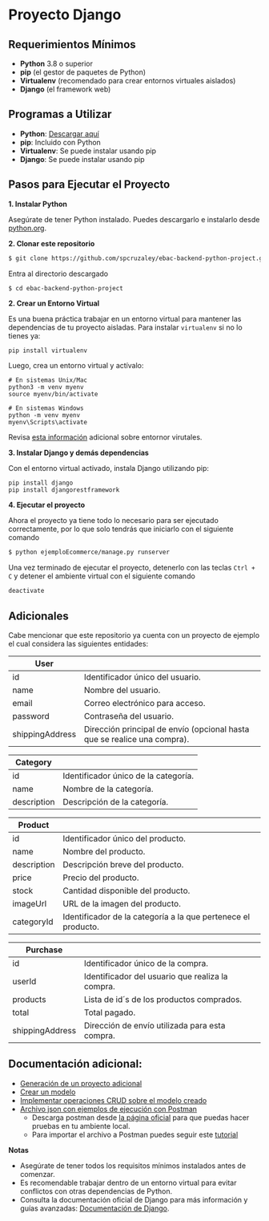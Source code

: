 # Proyecto Django

## Requerimientos Mínimos
- **Python** 3.8 o superior
- **pip** (el gestor de paquetes de Python)
- **Virtualenv** (recomendado para crear entornos virtuales aislados)
- **Django** (el framework web)

## Programas a Utilizar
- **Python**: [Descargar aquí](https://www.python.org/downloads/)
- **pip**: Incluido con Python
- **Virtualenv**: Se puede instalar usando pip
- **Django**: Se puede instalar usando pip

## Pasos para Ejecutar el Proyecto
**1. Instalar Python**

Asegúrate de tener Python instalado. Puedes descargarlo e instalarlo desde [python.org](https://www.python.org/downloads/).

**2. Clonar este repositorio**

```bash
$ git clone https://github.com/spcruzaley/ebac-backend-python-project.git
```
Entra al directorio descargado
```bash
$ cd ebac-backend-python-project
```

**2. Crear un Entorno Virtual**

Es una buena práctica trabajar en un entorno virtual para mantener las dependencias de tu proyecto aisladas. Para instalar `virtualenv` si no lo tienes ya:
```shell
pip install virtualenv
```
Luego, crea un entorno virtual y actívalo:
```shell
# En sistemas Unix/Mac
python3 -m venv myenv
source myenv/bin/activate

# En sistemas Windows
python -m venv myenv
myenv\Scripts\activate
```
Revisa [esta información](documentacion/ENTORNO_VIRTUAL.MD) adicional sobre entornor virutales.

**3. Instalar Django y demás dependencias**

Con el entorno virtual activado, instala Django utilizando pip:
```shell
pip install django
pip install djangorestframework
```

**4. Ejecutar el proyecto**

Ahora el proyecto ya tiene todo lo necesario para ser ejecutado correctamente, por lo que solo tendrás que iniciarlo con el siguiente comando
```bash
$ python ejemploEcommerce/manage.py runserver
```

Una vez terminado de ejecutar el proyecto, detenerlo con las teclas `Ctrl + C` y detener el ambiente virtual con el siguiente comando
```bash
deactivate
```

## Adicionales

Cabe mencionar que este repositorio ya cuenta con un proyecto de ejemplo el cual considera las siguientes entidades:

|User||
|--|--|
|id| Identificador único del usuario.|
|name| Nombre del usuario.|
|email| Correo electrónico para acceso.|
|password| Contraseña del usuario.|
|shippingAddress| Dirección principal de envío (opcional hasta que se realice una compra).|

|Category||
|--|--|
|id|Identificador único de la categoría.|
|name|Nombre de la categoría.|
|description|Descripción de la categoría.|

|Product||
|--|--|
|id|Identificador único del producto.|
|name|Nombre del producto.|
|description|Descripción breve del producto.|
|price|Precio del producto.|
|stock|Cantidad disponible del producto.|
|imageUrl|URL de la imagen del producto.|
|categoryId|Identificador de la categoría a la que pertenece el producto.|

|Purchase||
|--|--|
|id|Identificador único de la compra.|
|userId|Identificador del usuario que realiza la compra.|
|products|Lista de id´s de los productos comprados.|
|total|Total pagado.|
|shippingAddress|Dirección de envío utilizada para esta compra.|

## Documentación adicional:

- [Generación de un proyecto adicional](documentacion/GENERAR_PROYECTO.MD)
- [Crear un modelo](documentacion/CREAR_MODELOS.MD)
- [Implementar operaciones CRUD sobre el modelo creado](documentacion/IMPLEMENTAR_CRUD.MD)
- [Archivo json con ejemplos de ejecución con Postman](documentacion/PythonProject.postman_collection.json)
    + Descarga postman desde [la página oficial](https://www.postman.com/) para que puedas hacer pruebas en tu ambiente local.
    + Para importar el archivo a Postman puedes seguir este [tutorial](https://www.youtube.com/watch?v=poYqCMhrgSc)

**Notas**

- Asegúrate de tener todos los requisitos mínimos instalados antes de comenzar.
- Es recomendable trabajar dentro de un entorno virtual para evitar conflictos con otras dependencias de Python.
- Consulta la documentación oficial de Django para más información y guías avanzadas: [Documentación de Django](https://docs.djangoproject.com/).

